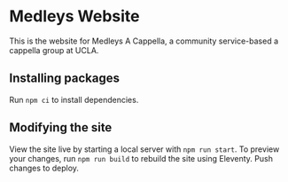 # Medleys Website

This is the website for Medleys A Cappella, a community service-based a cappella group at UCLA.

## Installing packages

Run `npm ci` to install dependencies.

## Modifying the site

View the site live by starting a local server with `npm run start`. To preview your changes, run `npm run build` to rebuild the site using Eleventy. Push changes to deploy.
